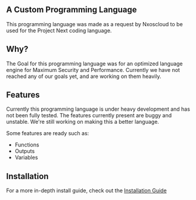 ## A Custom Programming Language
This programming language was made as a request by Nxoscloud to be used for the Project Next coding language.

## Why?
The Goal for this programming language was for an optimized language engine for Maximum Security and Performance.
Currently we have not reached any of our goals yet, and are working on them heavily.

## Features
Currently this programming language is under heavy development and has not been fully tested. The features currently present are buggy and unstable. We're still working on making this a better language.

Some features are ready such as:
- Functions
- Outputs
- Variables

## Installation
For a more in-depth install guide, check out the [Installation Guide](NextLanguague-Source/documentation/Installation_Guide.md)
